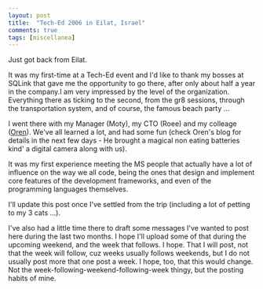 ```yaml
---
layout: post
title:  "Tech-Ed 2006 in Eilat, Israel"
comments: true
tags: [miscellanea]
---
```



Just got back from Eilat.

It was my first-time at a Tech-Ed event and I'd like to thank my bosses at SQLink that gave me the opportunity to go there, after only about half a year in the company.I am very impressed by the level of the organization. Everything there as ticking to the second, from the gr8 sessions, through the transportation system, and of course, the famous beach party ...

I went there with my Manager (Moty), my CTO (Roee) and my colleage ([Oren](http://www.lnbogen.com/)). We've all learned a lot, and had some fun (check Oren's blog for details in the next few days - He brought a magical non eating batteries kind' a digital camera along with us).

It was my first experience meeting the MS people that actually have a lot of influence on the way we all code, being the ones that design and implement core features of the development frameworks, and even of the programming languages themselves.

I'll update this post once I've settled from the trip (including a lot of petting to my 3 cats ...).

I've also had a little time there to draft some messages I've wanted to post here during the last two months. I hope I'll upload some of that during the upcoming weekend, and the week that follows. I hope. That I will post, not that the week will follow, cuz weeks usually follows weekends, but I do not usually post more that one post a week. I hope, too, that this would change. Not the week-following-weekend-following-week thingy, but the posting habits of mine.

